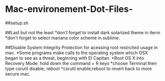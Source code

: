 # Mac-environement-Dot-Files-

##setup.sh

##Last but not the least
*don't forget to install dark solarized theme in iterm
*don't forget to select mariana color scheme in sublime.


##Disable System Integrity Protection for acessing root restrcited usage in mac.
*Some programs make calls to the operating system which OSX began to see as a threat, beginning with El Capitan.
*Boot OS X into Recovery Mode: hold down the command + R keys
*choose Terminal then type csrutil disable; reboot
*csrutil enable;reboot to revert back to more secure mac.
